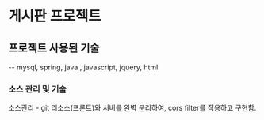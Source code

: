 # 게시판 프로젝트 
## 프로젝트 사용된 기술
--  mysql, spring, java , javascript, jquery, html
### 소스 관리 및 기술
소스관리 - git
리소스(프론트)와 서버를 완벽 분리하여, cors filter를 적용하고 구현함.
